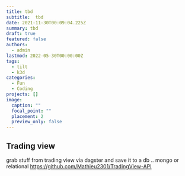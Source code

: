 ```yaml
---
title: tbd
subtitle:  tbd
date: 2021-11-30T00:09:04.225Z
summary: tbd
draft: true
featured: false
authors:
  - admin
lastmod: 2022-05-30T00:00:00Z
tags:
  - tilt
  - k3d
categories:
  - Fun
  - Coding
projects: []
image:
  caption: ""
  focal_point: ""
  placement: 2
  preview_only: false
---
```


## Trading view
grab stuff from trading view via dagster 
and save it to a db .. mongo or relational
https://github.com/Mathieu2301/TradingView-API